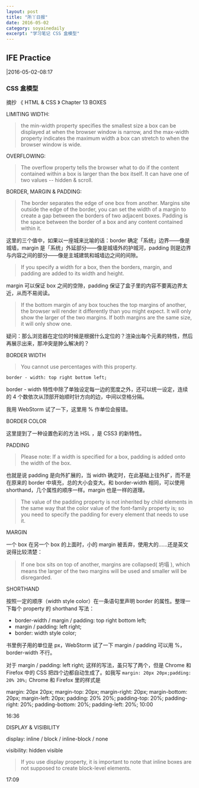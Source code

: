 ```yaml
---
layout: post 
title: "所丫日报"
date: 2016-05-02
category: soyainedaily
excerpt: "学习笔记 CSS 盒模型"
---
```


## IFE Practice

|2016-05-02-08:17

### CSS 盒模型

摘抄 《 HTML & CSS 》 Chapter 13 BOXES

LIMITING WIDTH: 

> the min-width property specifies the smallest size a box can be displayed at when the browser window is narrow, and the max-width property indicates the maximum width a box can stretch to when the browser window is wide.

OVERFLOWING: 

> The overflow property tells the browser what to do if the content contained within a box is larger than the box itself. It can have one of two values -- hidden & scroll.

BORDER, MARGIN & PADDING: 

> The border separates the edge of one box from another. Margins site outside the edge of the border, you can set the width of a margin to create a gap between the borders of two adjacent boxes. Padding is the space between the border of a box and any content contained within it. 

这里的三个值中，如果以一座城来比喻的话：border 确定「系统」边界——像是城墙，margin 是「系统」外延部分——像是城墙外的护城河，padding 则是边界与内容之间的部分——像是主城建筑和城墙边之间的间隙。

> If you specify a width for a box, then the borders, margin, and padding are added to its width and height.

margin 可以保证 box 之间的空隙，padding 保证了盒子里的内容不要离边界太近，从而不易阅读。

> If the bottom margin of any box touches the top margins of another, the browser will render it differently than you might expect. It will only show the larger of the two margins. If both margins are the same size, it will only show one.

疑问：那么浏览器在定位的时候是根据什么定位的？渲染出每个元素的特性，然后再展示出来，那冲突是肿么解决的？

BORDER WIDTH

> You cannot use percentages with this property.

``border - width: top right bottom left;``

border - width 特性中除了单独设定每一边的宽度之外，还可以统一设定，连续的 4 个数依次从顶部开始顺时针方向的边，中间以空格分隔。

我用 WebStorm 试了一下，这里用 % 作单位会报错。

BORDER COLOR

这里提到了一种设置色彩的方法 HSL ，是 CSS3 的新特性。

PADDING

> Please note: If a width is specified for a box, padding is added onto the width of the box. 

也就是说 padding 是向外扩展的，当 width 确定时，在此基础上往外扩，而不是在原来的 border 中填充，总的大小会变大。和 border-width 相同，可以使用 shorthand，几个属性的顺序一样。margin 也是一样的道理。

> The value of the padding property is not inherited by child elements in the same way that the color value of the font-family property is; so you need to specify the padding for every element that needs to use it.

MARGIN

 一个 box 在另一个 box 的上面时，小的 margin 被丢弃，使用大的……还是英文说得比较清楚：

> If one box sits on top of another, margins are collapsed( 坍塌 ), which means the larger of the two margins will be used and smaller will be disregarded.

SHORTHAND

按照一定的顺序（width style color）在一条语句里声明 border 的属性。整理一下每个 property 的 shorthand 写法：

- border-width / margin / padding: top right bottom left;
- margin / padding: left right; 
- border: width style color;

 书里例子用的单位是 px，WebStorm 试了一下 margin / padding 可以用 %，border-width 不行。

对于 margin / padding: left right;  这样的写法，虽只写了两个，但是 Chrome 和 Firefox 中的 CSS 把四个边都自动生成了。如我写 ``margin: 20px 20px;padding: 20% 20%;``  Chrome 和 Firefox 里的样式是 

margin: 20px 20px;
    margin-top: 20px;
    margin-right: 20px;
    margin-bottom: 20px;
    margin-left: 20px;
padding: 20% 20%;
    padding-top: 20%;
    padding-right: 20%;
    padding-bottom: 20%;
    padding-left: 20%;
10:00

16:36

DISPLAY & VISIBILITY

display: inline / block / inline-block / none

visibility: hidden visible

> If you use display property, it is important to note that inline boxes are not supposed to create block-level elements.

17:09
